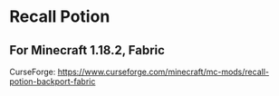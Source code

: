 # Recall Potion
## For Minecraft 1.18.2, Fabric

CurseForge:
https://www.curseforge.com/minecraft/mc-mods/recall-potion-backport-fabric

